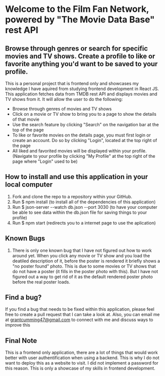 # Welcome to the Film Fan Network, powered by "The Movie Data Base" rest API

## Browse through genres or search for specific movies and TV shows. Create a profile to like or favorite anything you'd want to be saved to your profile.

This is a personal project that is frontend only and showcases my knowledge I have aquired from studying frontend development in React JS. This application fetches data from TMDB rest API and displays movies and TV shows from it. It will allow the user to do the following:


* Browse through genres of movies and TV shows
* Click on a movie or TV show to bring you to a page to show the details of that movie
* Use the search feature by clicking "Search" on the navigation bar at the top of the page
* To like or favorite movies on the details page, you must first login or create an account. Do so by clicking "Login", located at the top right of the page
* All liked and favorited movies will be displayed within your profile. (Navigate to your profile by clicking "My Profile" at the top right of the page where "Login" used to be)




## How to install and use this application in your local computer

1. Fork and clone the repo to a repository within your GitHub.
2. Run $ npm install    (to install all of the dependencies of this application)
3. Run $ json-server --watch db.json --port 3030  (to have your computer be able to see data within the db.json file for saving things to your profile)
4. Run $ npm start     (redirects you to a internet page to use the aplication)


## Known Bugs

1. There is only one known bug that I have not figured out how to work around yet. When you click any movie or TV show and you load the deatiled description of it, before the poster is rendered it briefly shows a "no poster found" photo. This is due to some movies or TV shows that do not have a poster (it fills in the poster photo with this). But I have not figured out a way to get rid of it as the default rendered poster photo before the real poster loads.


## Find a bug? 

If you find a bug that needs to be fixed within this application, please feel free to create a pull request that I can take a look at. Also, you can email me at grantcumming47@gmail.com to connect with me and discuss ways to improve this



## Final Note

This is a frontend only application, there are a lot of things that would work better with user authentification when using a backend. This is why I do not want to deploy this as a website to visit. I did not implement a password for this reason. This is only a showcase of my skills in frontend development. 